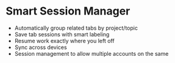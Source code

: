 # Smart Session Manager

*   Automatically group related tabs by project/topic
*   Save tab sessions with smart labeling
*   Resume work exactly where you left off
*   Sync across devices
*   Session management to allow multiple accounts on the same 